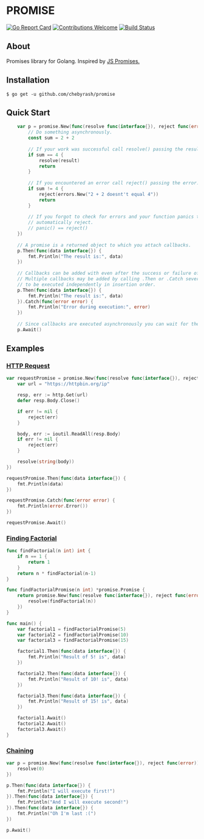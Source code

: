 # PROMISE
[![Go Report Card](https://goreportcard.com/badge/github.com/chebyrash/promise)](https://goreportcard.com/report/github.com/chebyrash/promise)
[![Contributions Welcome](https://img.shields.io/badge/contributions-welcome-brightgreen.svg?style=flat)](https://github.com/chebyrash/promise)
[![Build Status](https://travis-ci.org/chebyrash/promise.svg?branch=master)](https://travis-ci.org/chebyrash/promise)

## About
Promises library for Golang. Inspired by [JS Promises.](https://developer.mozilla.org/en-US/docs/Web/JavaScript/Reference/Global_Objects/Promise)

## Installation

    $ go get -u github.com/chebyrash/promise

## Quick Start
```go
	var p = promise.New(func(resolve func(interface{}), reject func(error)) {
		// Do something asynchronously.
		const sum = 2 + 2
		
		// If your work was successful call resolve() passing the result.
		if sum == 4 {
			resolve(result)
			return
		}
		
		// If you encountered an error call reject() passing the error.
		if sum != 4 {
			reject(errors.New("2 + 2 doesnt't equal 4"))
			return
		}
		
		// If you forgot to check for errors and your function panics the promise will
		// automatically reject.
		// panic() == reject()
	})
	
	// A promise is a returned object to which you attach callbacks.
	p.Then(func(data interface{}) {
		fmt.Println("The result is:", data)
	})
	
	// Callbacks can be added with even after the success or failure of the asynchronous operation.
	// Multiple callbacks may be added by calling .Then or .Catch several times,
	// to be executed independently in insertion order.
	p.Then(func(data interface{}) {
		fmt.Println("The result is:", data)
	}).Catch(func(error error) {
		fmt.Println("Error during execution:", error)
	})
	
	// Since callbacks are executed asynchronously you can wait for them.
	p.Await()
```

## Examples

### [HTTP Request](https://github.com/Chebyrash/promise/blob/master/examples/http_request/main.go)
```go
var requestPromise = promise.New(func(resolve func(interface{}), reject func(error)) {
	var url = "https://httpbin.org/ip"

	resp, err := http.Get(url)
	defer resp.Body.Close()

	if err != nil {
		reject(err)
	}

	body, err := ioutil.ReadAll(resp.Body)
	if err != nil {
		reject(err)
	}

	resolve(string(body))
})

requestPromise.Then(func(data interface{}) {
	fmt.Println(data)
})

requestPromise.Catch(func(error error) {
	fmt.Println(error.Error())
})

requestPromise.Await()
```

### [Finding Factorial](https://github.com/Chebyrash/promise/blob/master/examples/factorial/main.go)

```go
func findFactorial(n int) int {
	if n == 1 {
		return 1
	}
	return n * findFactorial(n-1)
}

func findFactorialPromise(n int) *promise.Promise {
	return promise.New(func(resolve func(interface{}), reject func(error)) {
		resolve(findFactorial(n))
	})
}

func main() {
	var factorial1 = findFactorialPromise(5)
	var factorial2 = findFactorialPromise(10)
	var factorial3 = findFactorialPromise(15)

	factorial1.Then(func(data interface{}) {
		fmt.Println("Result of 5! is", data)
	})

	factorial2.Then(func(data interface{}) {
		fmt.Println("Result of 10! is", data)
	})

	factorial3.Then(func(data interface{}) {
		fmt.Println("Result of 15! is", data)
	})

	factorial1.Await()
	factorial2.Await()
	factorial3.Await()
}
```

### [Chaining](https://github.com/Chebyrash/promise/blob/master/examples/http_request/main.go)
```go
var p = promise.New(func(resolve func(interface{}), reject func(error)) {
	resolve(0)
})

p.Then(func(data interface{}) {
	fmt.Println("I will execute first!")
}).Then(func(data interface{}) {
	fmt.Println("And I will execute second!")
}).Then(func(data interface{}) {
	fmt.Println("Oh I'm last :(")
})

p.Await()
```
